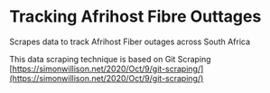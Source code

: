 # Tracking Afrihost Fibre Outtages
Scrapes data to track Afrihost Fiber outages across South Africa

This data scraping technique is based on Git Scraping [https://simonwillison.net/2020/Oct/9/git-scraping/](https://simonwillison.net/2020/Oct/9/git-scraping/)
